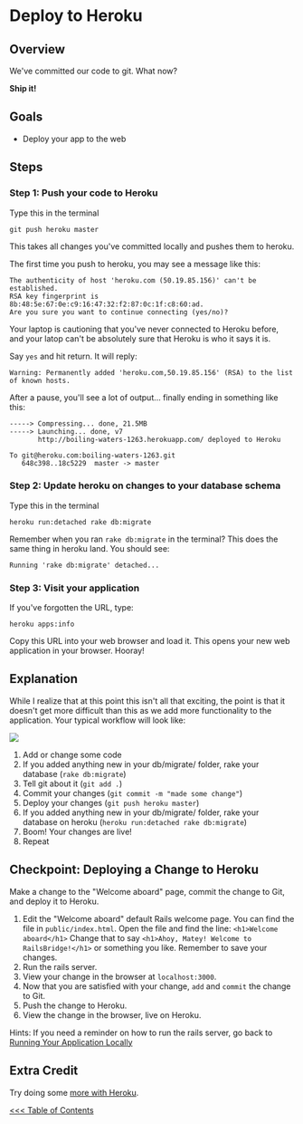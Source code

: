# Deploy to Heroku

## Overview
We've committed our code to git. What now?

**Ship it!**

## Goals
* Deploy your app to the web

## Steps

### Step 1: Push your code to Heroku

Type this in the terminal

```text
git push heroku master
```

This takes all changes you've committed locally and pushes them to heroku.

The first time you push to heroku, you may see a message like this:

```text
The authenticity of host 'heroku.com (50.19.85.156)' can't be established.
RSA key fingerprint is 8b:48:5e:67:0e:c9:16:47:32:f2:87:0c:1f:c8:60:ad.
Are you sure you want to continue connecting (yes/no)? 
```

Your laptop is cautioning that you've never connected to Heroku before, 
and your latop can't be absolutely sure that Heroku is who it says it is. 

Say `yes` and hit return.  It will reply:

```text
Warning: Permanently added 'heroku.com,50.19.85.156' (RSA) to the list of known hosts.
```

After a pause, you'll see a lot of output... finally ending in something like this:

```text
-----> Compressing... done, 21.5MB
-----> Launching... done, v7
       http://boiling-waters-1263.herokuapp.com/ deployed to Heroku

To git@heroku.com:boiling-waters-1263.git
   648c398..18c5229  master -> master
```

### Step 2: Update heroku on changes to your database schema

Type this in the terminal

```text
heroku run:detached rake db:migrate
```

Remember when you ran `rake db:migrate` in the terminal? This does the same thing in heroku land. You should see:

```text
Running 'rake db:migrate' detached...
```


### Step 3: Visit your application

If you've forgotten the URL, type:

```text
heroku apps:info
```

Copy this URL into your web browser and load it.  This opens your new web
application in your browser. Hooray!


## Explanation

While I realize that at this point this isn't all that exciting, the point is that it doesn't get more difficult than
this as we add more functionality to the application. Your typical workflow will look like:

<img src="/images/curriculum/workflow.png" class="thumbnail"></img>

1. Add or change some code
1. If you added anything new in your db/migrate/ folder, rake your database (`rake db:migrate`)
1. Tell git about it (`git add .`)
1. Commit your changes (`git commit -m "made some change"`)
1. Deploy your changes (`git push heroku master`)
1. If you added anything new in your db/migrate/ folder, rake your database on heroku (`heroku run:detached rake db:migrate`)
1. Boom! Your changes are live!
1. Repeat

## Checkpoint: Deploying a Change to Heroku

Make a change to the "Welcome aboard" page, commit the change to Git, and deploy it to Heroku.

1. Edit the "Welcome aboard" default Rails welcome page. 
  You can find the file in `public/index.html`. 
  Open the file and find the line: `<h1>Welcome aboard</h1>`
  Change that to say `<h1>Ahoy, Matey! Welcome to RailsBridge!</h1>` or something you like.
  Remember to save your changes.
2. Run the rails server.
3. View your change in the browser at `localhost:3000`.
4. Now that you are satisfied with your change, `add` and `commit` the change to Git.
5. Push the change to Heroku.
6. View the change in the browser, live on Heroku.

Hints:
If you need a reminder on how to run the rails server, go back to [Running Your Application Locally](/curriculum/running_your_application_locally)  


## Extra Credit

Try doing some [more with Heroku](extra_credit/03_more_heroku).

[<<< Table of Contents](/curriculum/curriculum_toc)
